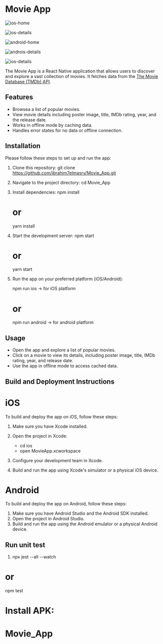 # Movie App
![ios-home](https://github.com/ibrahim7elmasry/Movie_App/assets/19375545/0cb89b4d-709a-4d0b-a5af-843dd50d2f11)


![ios-details](https://github.com/ibrahim7elmasry/Movie_App/assets/19375545/a8626f89-3ae5-4e1e-bbb6-e545fcfe4f67)


![android-home](https://github.com/ibrahim7elmasry/Movie_App/assets/19375545/f0faa570-f5b0-4cd9-8fcb-714bb9f2fc2f)


![androis-details](https://github.com/ibrahim7elmasry/Movie_App/assets/19375545/65b1bf81-6eb5-4684-a16e-28a29826d276)


![ios-details](https://github.com/ibrahim7elmasry/Movie_App/assets/19375545/44b2c674-dd38-428f-82d0-3963edf932f4)

The Movie App is a React Native application that allows users to discover and explore a vast collection of movies. It fetches data from the [The Movie Database (TMDb) API](https://api.themoviedb.org/3/movie/popular?api_key=2509c15c1c1370bae35cf31052da581c&language=en-US&pag).

## Features

- Browsea a list of popular movies.
- View movie details including poster image, title, IMDb rating, year, and the release date.
- Works in offline mode by caching data.
- Handles error states for no data or offline connection.

## Installation

Please follow these steps to set up and run the app:

1. Clone this repository:
   git clone https://github.com/ibrahim7elmasry/Movie_App.git

2. Navigate to the project directory:
   cd Movie_App

3. Install dependencies:
   npm install 
   # or
   yarn install

4. Start the development server:
   npm start 
   # or
   yarn start

5. Run the app on your preferred platform (iOS/Android):

   npm run ios -> for iOS platform
   # or
   npm run android -> for android platform

## Usage
   - Open the app and explore a list of popular movies.
   - Click on a movie to view its details, including poster image, title, IMDb rating, year, and release date.
   - Use the app in offline mode to access cached data.


## Build and Deployment Instructions
 # iOS
To build and deploy the app on iOS, follow these steps:
1. Make sure you have Xcode installed.
2. Open the project in Xcode:
   - cd ios
   - open MovieApp.xcworkspace  

3. Configure your development team in Xcode.
4. Build and run the app using Xcode's simulator or a physical iOS device.

 # Android
To build and deploy the app on Android, follow these steps:
   1. Make sure you have Android Studio and the Android SDK installed.
   2. Open the project in Android Studio.
   3. Build and run the app using the Android emulator or a physical Android device.

   ## Run unit test
   1. npx jest --all --watch 
   # or 
   npm test

   # Install APK: 
# Movie_App
